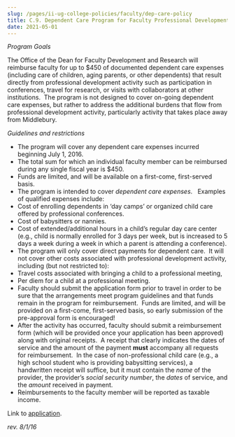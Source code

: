 ```yaml
---
slug: /pages/ii-ug-college-policies/faculty/dep-care-policy
title: C.9. Dependent Care Program for Faculty Professional Development Activity
date: 2021-05-01
---
```

_Program Goals_

The Office of the Dean for Faculty Development and Research will reimburse faculty for up to $450 of documented dependent care expenses (including care of children, aging parents, or other dependents) that result directly from professional development activity such as participation in conferences, travel for research, or visits with collaborators at other institutions.  The program is not designed to cover on-going dependent care expenses, but rather to address the additional burdens that flow from professional development activity, particularly activity that takes place away from Middlebury.

_Guidelines and restrictions_

*   The program will cover any dependent care expenses incurred beginning July 1, 2016.
*   The total sum for which an individual faculty member can be reimbursed during any single fiscal year is $450.
*   Funds are limited, and will be available on a first-come, first-served basis.
*   The program is intended to cover _dependent care expenses_.   Examples of qualified expenses include:
*   Cost of enrolling dependents in ‘day camps’ or organized child care offered by professional conferences.
*   Cost of babysitters or nannies.
*   Cost of extended/additional hours in a child’s regular day care center (e.g., child is normally enrolled for 3 days per week, but is increased to 5 days a week during a week in which a parent is attending a conference).
*   The program will only cover direct payments for dependent care.  It will not cover other costs associated with professional development activity, including (but not restricted to):
*   Travel costs associated with bringing a child to a professional meeting,
*   Per diem for a child at a professional meeting.
*   Faculty should submit the application form prior to travel in order to be sure that the arrangements meet program guidelines and that funds remain in the program for reimbursement.  Funds are limited, and will be provided on a first-come, first-served basis, so early submission of the pre-approval form is encouraged!
*   After the activity has occurred, faculty should submit a reimbursement form (which will be provided once your application has been approved) along with original receipts.  A receipt that clearly indicates the dates of service and the amount of the payment **must** accompany all requests for reimbursement.  In the case of non-professional child care (e.g., a high school student who is providing babysitting services), a handwritten receipt will suffice, but it must contain the _name_ of the provider, the provider’s _social security number_, the _dates_ of service, and the _amount_ received in payment.
*   Reimbursements to the faculty member will be reported as taxable income.

Link to [application](https://www.middlebury.edu/handbook/assets/dependentcare_form.doc).

_rev. 8/1/16_